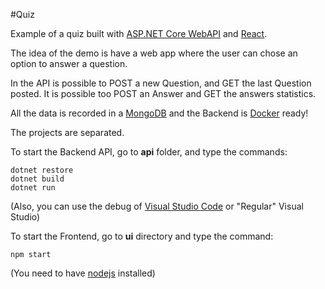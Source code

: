 #Quiz

Example of a quiz built with [ASP.NET Core WebAPI](https://www.microsoft.com/net/core "ASP.NET Core WebAPI") and [React](https://reactjs.org/ "React").

The idea of the demo is have a web app where the user can chose an option to answer a question.

In the API is possible to POST a new Question, and GET the last Question posted. It is possible too POST an Answer and GET the answers statistics.

All the data is recorded in a [MongoDB](https://www.mongodb.com/what-is-mongodb "MongoDB") and the Backend is [Docker](https://www.docker.com/community-edition "Docker") ready!

The projects are separated.

To start the Backend API, go to **api** folder, and type the commands:
```shell
dotnet restore
dotnet build 
dotnet run
```

(Also, you can use the debug of [Visual Studio Code](https://code.visualstudio.com/ "Visual Studio Code") or "Regular" Visual Studio)

To start the Frontend, go to **ui** directory and type the command:
```
npm start
```

(You need to have [nodejs](https://nodejs.org/ "nodejs") installed)
